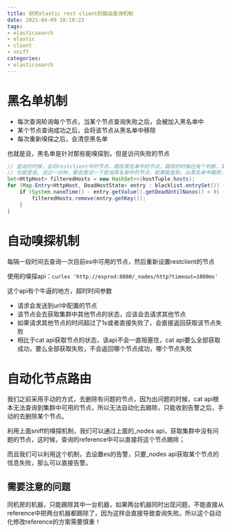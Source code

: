 ```yaml
---
title: 研究elastic rest client的路由查询机制
date: 2021-04-09 18:18:23
tags:
- elasticsearch
- elastic
- client
- sniff
categories:
- elasticsearch
---
```


# 黑名单机制

- 每次查询轮询每个节点，当某个节点查询失败之后，会被加入黑名单中
- 某个节点查询成功之后，会将该节点从黑名单中移除
- 每次重新嗅探之后，会清空黑名单

也就是说，黑名单是针对那些能嗅探到，但是访问失败的节点

```java
// 查询的时候，会将restclient中的节点，踢除黑名单中的节点，踢除的时候还有个判断，某个黑名单中的节点，在黑名单中不足一分钟
// 也就是说，没过一分钟，都会尝试一下查询黑名单中的节点，如果能查到，从黑名单中踢除，如果查询不到，还在黑名单中
Set<HttpHost> filteredHosts = new HashSet<>(hostTuple.hosts);
for (Map.Entry<HttpHost, DeadHostState> entry : blacklist.entrySet()) {
    if (System.nanoTime() - entry.getValue().getDeadUntilNanos() < 0) {
        filteredHosts.remove(entry.getKey());
    }
}
```

# 自动嗅探机制

每隔一段时间去查询一次目前es中可用的节点，然后重新设置restclient的节点

使用的嗅探api：`curles 'http://esprod:8080/_nodes/http?timeout=1000ms'`

这个api有个牛逼的地方，超时时间参数

- 请求会发送到url中配置的节点
- 该节点会去获取集群中其他节点的状态，应该会去请求其他节点
- 如果请求其他节点的时间超过了1s或者直接失败了，会直接返回获取该节点失败
- 相比于cat api获取节点的状态，该api不会一直阻塞住，cat api要么全部获取成功，要么全部获取失败，不会返回哪个节点成功，哪个节点失败

# 自动化节点路由

我们之前采用手动的方式，去删除有问题的节点，因为出问题的时候，cat api根本无法查询到集群中可用的节点，所以无法自动化去踢除，只能收到告警之后，手动的去删除某个节点。

利用上面sniff的嗅探机制，我们可以通过上面的_nodes api，获取集群中没有问题的节点，这时候，查询的reference中可以直接将这个节点踢除；

而且我们可以利用这个机制，去设置es的告警，只要_nodes api获取某个节点的信息失败，那么可以直接告警。

## 需要注意的问题

同机房的机器，只能踢除其中一台机器，如果两台机器同时出现问题，不能直接从reference中把两台机器都踢除了，因为这样会直接导致查询失败。所以这个自动化修改reference的方案需要慎重！

